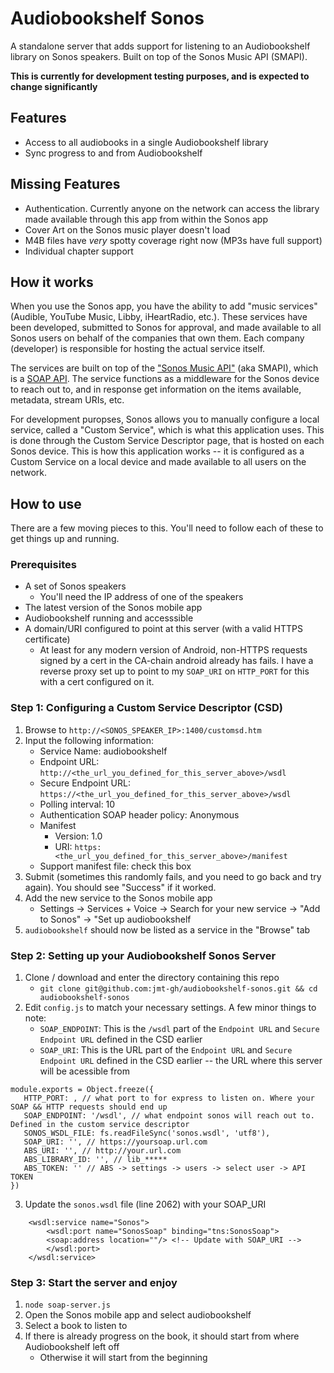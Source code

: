 # Audiobookshelf Sonos
A standalone server that adds support for listening to an Audiobookshelf library on Sonos speakers. Built on top of the Sonos Music API (SMAPI).

**This is currently for development testing purposes, and is expected to change significantly**

## Features
- Access to all audiobooks in a single Audiobookshelf library
- Sync progress to and from Audiobookshelf

## Missing Features
- Authentication. Currently anyone on the network can access the library made available through this app from within the Sonos app
- Cover Art on the Sonos music player doesn't load
- M4B files have *very* spotty coverage right now (MP3s have full support)
- Individual chapter support

## How it works
When you use the Sonos app, you have the ability to add "music services" (Audible, YouTube Music, Libby, iHeartRadio, etc.). These services have been developed, submitted to Sonos for approval, and made available to all Sonos users on behalf of the companies that own them. Each company (developer) is responsible for hosting the actual service itself.

The services are built on top of the ["Sonos Music API"](https://developer.sonos.com/reference/sonos-music-api/) (aka SMAPI), which is a [SOAP API](https://stoplight.io/api-types/soap-api). The service functions as a middleware for the Sonos device to reach out to, and in response get information on the items available, metadata, stream URIs, etc.

For development puropses, Sonos allows you to manually configure a local service, called a "Custom Service", which is what this application uses. This is done through the Custom Service Descriptor page, that is hosted on each Sonos device. This is how this application works -- it is configured as a Custom Service on a local device and made available to all users on the network.
## How to use
There are a few moving pieces to this. You'll need to follow each of these to get things up and running.

### Prerequisites
- A set of Sonos speakers
    - You'll need the IP address of one of the speakers
- The latest version of the Sonos mobile app
- Audiobookshelf running and accesssible
- A domain/URI configured to point at this server (with a valid HTTPS certificate)
    - At least for any modern version of Android, non-HTTPS requests signed by a cert in the CA-chain android already has fails. I have a reverse proxy set up to point to my `SOAP_URI` on `HTTP_PORT` for this with a cert configured on it.
### Step 1: Configuring a Custom Service Descriptor (CSD)
1. Browse to `http://<SONOS_SPEAKER_IP>:1400/customsd.htm`
2. Input the following information:
    - Service Name: audiobookshelf
    - Endpoint URL: `http://<the_url_you_defined_for_this_server_above>/wsdl`
    - Secure Endpoint URL: `https://<the_url_you_defined_for_this_server_above>/wsdl`
    - Polling interval: 10
    - Authentication SOAP header policy: Anonymous
    - Manifest
        - Version: 1.0
        - URI: `https:<the_url_you_defined_for_this_server_above>/manifest`
    - Support manifest file: check this box
3. Submit (sometimes this randomly fails, and you need to go back and try again). You should see "Success" if it worked.
4. Add the new service to the Sonos mobile app
    - Settings -> Services + Voice -> Search for your new service -> "Add to Sonos" -> "Set up audiobookshelf
5. `audiobookshelf` should now be listed as a service in the "Browse" tab

### Step 2: Setting up your Audiobookshelf Sonos Server
1. Clone / download and enter the directory containing this repo
    - `git clone git@github.com:jmt-gh/audiobookshelf-sonos.git && cd audiobookshelf-sonos`
2. Edit `config.js` to match your necessary settings. A few minor things to note:
    - `SOAP_ENDPOINT`: This is the `/wsdl` part of the `Endpoint URL` and `Secure Endpoint URL` defined in the CSD earlier
    - `SOAP_URI`: This is the URL part of the `Endpoint URL` and `Secure Endpoint URL` defined in the CSD earlier -- the URL where this server will be acessible from

```
module.exports = Object.freeze({
   HTTP_PORT: , // what port to for express to listen on. Where your SOAP && HTTP requests should end up
   SOAP_ENDPOINT: '/wsdl', // what endpoint sonos will reach out to. Defined in the custom service descriptor
   SONOS_WSDL_FILE: fs.readFileSync('sonos.wsdl', 'utf8'),
   SOAP_URI: '', // https://yoursoap.url.com
   ABS_URI: '', // http://your.url.com
   ABS_LIBRARY_ID: '', // lib_*****
   ABS_TOKEN: '' // ABS -> settings -> users -> select user -> API TOKEN
})
```
3. Update the `sonos.wsdl` file (line 2062) with your SOAP_URI
```
    <wsdl:service name="Sonos">
        <wsdl:port name="SonosSoap" binding="tns:SonosSoap">
		<soap:address location=""/> <!-- Update with SOAP_URI -->
        </wsdl:port>
    </wsdl:service>
```
### Step 3: Start the server and enjoy
1. `node soap-server.js`
2. Open the Sonos mobile app and select audiobookshelf
3. Select a book to listen to
4. If there is already progress on the book, it should start from where Audiobookshelf left off
    - Otherwise it will start from the beginning